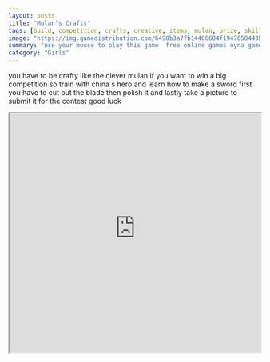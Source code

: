 ```yaml
---
layout: posts
title: "Mulan's Crafts"
tags: [build, competition, crafts, creative, items, mulan, prize, skills, sword, free, online, games, oyna, game, free, games, play, play, games]
image: "https://img.gamedistribution.com/6498b3a7fb14406684f1947658443b2c.jpg"
summary: "use your mouse to play this game  free online games oyna game free games play play games"
category: "Girls"
---
```


you have to be crafty like the clever mulan if you want to win a big competition so train with china s hero and learn how to make a sword first you have to cut out the blade then polish it and lastly take a picture to submit it for the contest good luck

<iframe width="100%" height="480px;" src="https://flash.gamedistribution.com?game=6498b3a7fb14406684f1947658443b2c"></iframe>